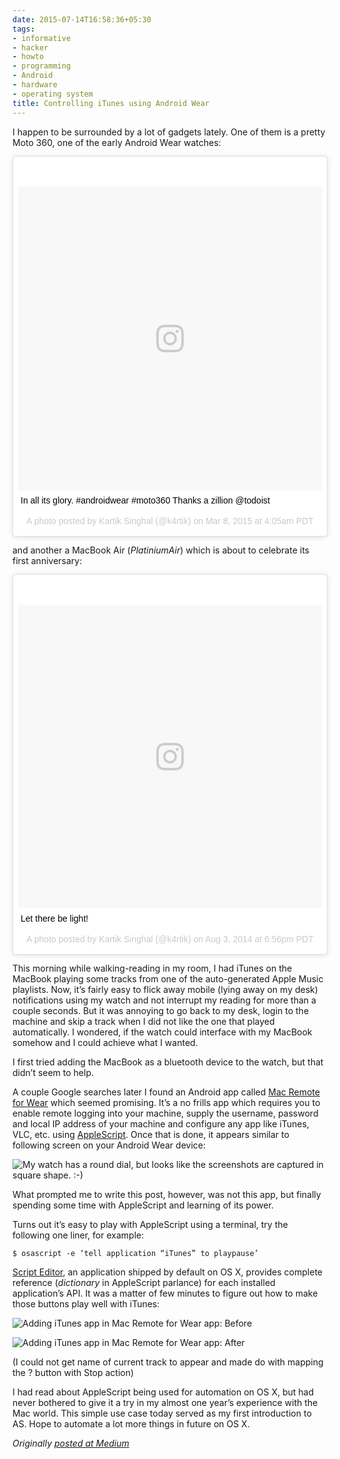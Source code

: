 ```yaml
---
date: 2015-07-14T16:58:36+05:30
tags:
- informative
- hacker
- howto
- programming
- Android
- hardware
- operating system
title: Controlling iTunes using Android Wear
---
```


I happen to be surrounded by a lot of gadgets lately. One of them is a pretty
Moto 360, one of the early Android Wear watches:

<blockquote class="instagram-media" data-instgrm-captioned data-instgrm-version="7" style=" background:#FFF; border:0; border-radius:3px; box-shadow:0 0 1px 0 rgba(0,0,0,0.5),0 1px 10px 0 rgba(0,0,0,0.15); margin: 1px; max-width:658px; padding:0; width:99.375%; width:-webkit-calc(100% - 2px); width:calc(100% - 2px);"><div style="padding:8px;"> <div style=" background:#F8F8F8; line-height:0; margin-top:40px; padding:50% 0; text-align:center; width:100%;"> <div style=" background:url(data:image/png;base64,iVBORw0KGgoAAAANSUhEUgAAACwAAAAsCAMAAAApWqozAAAABGdBTUEAALGPC/xhBQAAAAFzUkdCAK7OHOkAAAAMUExURczMzPf399fX1+bm5mzY9AMAAADiSURBVDjLvZXbEsMgCES5/P8/t9FuRVCRmU73JWlzosgSIIZURCjo/ad+EQJJB4Hv8BFt+IDpQoCx1wjOSBFhh2XssxEIYn3ulI/6MNReE07UIWJEv8UEOWDS88LY97kqyTliJKKtuYBbruAyVh5wOHiXmpi5we58Ek028czwyuQdLKPG1Bkb4NnM+VeAnfHqn1k4+GPT6uGQcvu2h2OVuIf/gWUFyy8OWEpdyZSa3aVCqpVoVvzZZ2VTnn2wU8qzVjDDetO90GSy9mVLqtgYSy231MxrY6I2gGqjrTY0L8fxCxfCBbhWrsYYAAAAAElFTkSuQmCC); display:block; height:44px; margin:0 auto -44px; position:relative; top:-22px; width:44px;"></div></div> <p style=" margin:8px 0 0 0; padding:0 4px;"> <a href="https://www.instagram.com/p/z9uMbPLQcJ/" style=" color:#000; font-family:Arial,sans-serif; font-size:14px; font-style:normal; font-weight:normal; line-height:17px; text-decoration:none; word-wrap:break-word;" target="_blank">In all its glory. #androidwear #moto360 Thanks a zillion @todoist</a></p> <p style=" color:#c9c8cd; font-family:Arial,sans-serif; font-size:14px; line-height:17px; margin-bottom:0; margin-top:8px; overflow:hidden; padding:8px 0 7px; text-align:center; text-overflow:ellipsis; white-space:nowrap;">A photo posted by Kartik Singhal (@k4rtik) on <time style=" font-family:Arial,sans-serif; font-size:14px; line-height:17px;" datetime="2015-03-08T11:05:27+00:00">Mar 8, 2015 at 4:05am PDT</time></p></div></blockquote> <script async defer src="//platform.instagram.com/en_US/embeds.js"></script>

and another a MacBook Air (*PlatiniumAir*) which is about to celebrate its first
anniversary:

<blockquote class="instagram-media" data-instgrm-captioned data-instgrm-version="7" style=" background:#FFF; border:0; border-radius:3px; box-shadow:0 0 1px 0 rgba(0,0,0,0.5),0 1px 10px 0 rgba(0,0,0,0.15); margin: 1px; max-width:658px; padding:0; width:99.375%; width:-webkit-calc(100% - 2px); width:calc(100% - 2px);"><div style="padding:8px;"> <div style=" background:#F8F8F8; line-height:0; margin-top:40px; padding:50% 0; text-align:center; width:100%;"> <div style=" background:url(data:image/png;base64,iVBORw0KGgoAAAANSUhEUgAAACwAAAAsCAMAAAApWqozAAAABGdBTUEAALGPC/xhBQAAAAFzUkdCAK7OHOkAAAAMUExURczMzPf399fX1+bm5mzY9AMAAADiSURBVDjLvZXbEsMgCES5/P8/t9FuRVCRmU73JWlzosgSIIZURCjo/ad+EQJJB4Hv8BFt+IDpQoCx1wjOSBFhh2XssxEIYn3ulI/6MNReE07UIWJEv8UEOWDS88LY97kqyTliJKKtuYBbruAyVh5wOHiXmpi5we58Ek028czwyuQdLKPG1Bkb4NnM+VeAnfHqn1k4+GPT6uGQcvu2h2OVuIf/gWUFyy8OWEpdyZSa3aVCqpVoVvzZZ2VTnn2wU8qzVjDDetO90GSy9mVLqtgYSy231MxrY6I2gGqjrTY0L8fxCxfCBbhWrsYYAAAAAElFTkSuQmCC); display:block; height:44px; margin:0 auto -44px; position:relative; top:-22px; width:44px;"></div></div> <p style=" margin:8px 0 0 0; padding:0 4px;"> <a href="https://www.instagram.com/p/rQjtFWLQTN/" style=" color:#000; font-family:Arial,sans-serif; font-size:14px; font-style:normal; font-weight:normal; line-height:17px; text-decoration:none; word-wrap:break-word;" target="_blank">Let there be light!</a></p> <p style=" color:#c9c8cd; font-family:Arial,sans-serif; font-size:14px; line-height:17px; margin-bottom:0; margin-top:8px; overflow:hidden; padding:8px 0 7px; text-align:center; text-overflow:ellipsis; white-space:nowrap;">A photo posted by Kartik Singhal (@k4rtik) on <time style=" font-family:Arial,sans-serif; font-size:14px; line-height:17px;" datetime="2014-08-04T01:56:48+00:00">Aug 3, 2014 at 6:56pm PDT</time></p></div></blockquote>
<script async defer src="//platform.instagram.com/en_US/embeds.js"></script>

This morning while walking-reading in my room, I had iTunes on the MacBook
playing some tracks from one of the auto-generated Apple Music playlists. Now,
it’s fairly easy to flick away mobile (lying away on my desk) notifications
using my watch and not interrupt my reading for more than a couple seconds. But
it was annoying to go back to my desk, login to the machine and skip a track
when I did not like the one that played automatically. I wondered, if the watch
could interface with my MacBook somehow and I could achieve what I wanted.

I first tried adding the MacBook as a bluetooth device to the watch, but that
didn’t seem to help.

A couple Google searches later I found an Android app called [Mac Remote for
Wear](https://play.google.com/store/apps/details?id=be.hcpl.android.bubble)
which seemed promising. It’s a no frills app which requires you to enable remote
logging into your machine, supply the username, password and local IP address of
your machine and configure any app like iTunes, VLC, etc. using
[AppleScript](https://en.wikipedia.org/wiki/AppleScript). Once that is done, it
appears similar to following screen on your Android Wear device:

![My watch has a round dial, but looks like the screenshots are captured in square shape. :-)](/images/itunes-wear.png "My watch has a round dial, but looks like the screenshots are captured in square shape. (-:")

What prompted me to write this post, however, was not this app, but finally
spending some time with AppleScript and learning of its power.

Turns out it’s easy to play with AppleScript using a terminal, try the following
one liner, for example:

    $ osascript -e ‘tell application “iTunes” to playpause’

[Script Editor](https://en.wikipedia.org/wiki/AppleScript_Editor), an
application shipped by default on OS X, provides complete reference
(*dictionary* in AppleScript parlance) for each installed application’s API. It
was a matter of few minutes to figure out how to make those buttons play well
with iTunes:

![Adding iTunes app in Mac Remote for Wear app: Before](/images/remote-before.png "Adding iTunes app in Mac Remote for Wear app: Before")

![Adding iTunes app in Mac Remote for Wear app: After](/images/remote-after.png "Adding iTunes app in Mac Remote for Wear app: After")

(I could not get name of current track to appear and made do with mapping the ? button with Stop action)

I had read about AppleScript being used for automation on OS X, but had never
bothered to give it a try in my almost one year’s experience with the Mac world.
This simple use case today served as my first introduction to AS. Hope to
automate a lot more things in future on OS X.

_Originally [posted at Medium](https://medium.com/the-techglider/controlling-itunes-using-android-wear-9602a0b5f1eb)_
